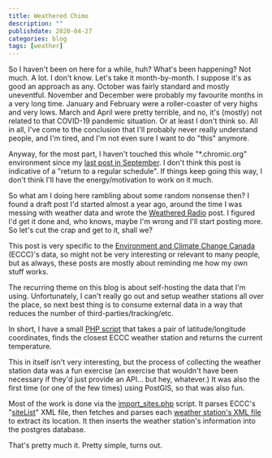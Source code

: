 ```yaml
---
title: Weathered Chimo
description: ""
publishdate: 2020-04-27
categories: blog
tags: [weather]
---
```


<p>
  So I haven't been on here for a while, huh? What's been happening? Not much.
  A lot. I don't know. Let's take it month-by-month. I suppose it's as good
  an approach as any. October was fairly standard and mostly uneventful.
  November and December were probably my favourite months in a very long time.
  January and February were a roller-coaster of very highs and very lows. March
  and April were pretty terrible, and no, it's (mostly) not related to that
  COVID-19 pandemic situation. Or at least I don't think so. All in all, I've
  come to the conclusion that I'll probably never really understand people, and
  I'm tired, and I'm not even sure I want to do "this" anymore.
</p>

<p>
  Anyway, for the most part, I haven't touched this whole "*.chromic.org"
  environment since my <a href="/blog/the-road-to-gtfs/">last post in
  September</a>. I don't think this post is indicative of a "return to a
  regular schedule". If things keep going this way, I don't think I'll have the
  energy/motivation to work on it much.
</p>

<p>
  So what am I doing here rambling about some random nonsense then? I found a
  draft post I'd started almost a year ago, around the time I was messing with
  weather data and wrote the <a
  href="https://chromic.org/blog/weathered-radio/">Weathered Radio</a> post. I
  figured I'd get it done and, who knows, maybe I'm wrong and I'll start
  posting more. So let's cut the crap and get to it, shall we?
</p> 

<!-- more -->

<p>
  This post is very specific to the <a href="https://weather.gc.ca">Environment
  and Climate Change Canada</a> (ECCC)'s data, so might not be very interesting
  or relevant to many people, but as always, these posts are mostly about
  reminding me how my own stuff works.
</p>

<p>
  The recurring theme on this blog is about self-hosting the data that I'm
  using. Unfortunately, I can't really go out and setup weather stations all
  over the place, so next best thing is to consume external data in a way that
  reduces the number of third-parties/tracking/etc.
</p>

<p>
  In short, I have a small <a href="https://code.chromic.org/chimo/weather">PHP
  script</a> that takes a pair of latitude/longitude coordinates, finds the
  closest ECCC weather station and returns the current temperature.
</p>

<p>
  This in itself isn't very interesting, but the process of collecting the
  weather station data was a fun exercise (an exercise that wouldn't have been
  necessary if they'd just provide an API... but hey, whatever.) It was also
  the first time (or one of the few times) using PostGIS, so that was also fun.
</p>

<p>
  Most of the work is done via the <a
  href="https://code.chromic.org/chimo/weather/src/branch/master/private/src/scripts/import_sites.php">import_sites.php</a>
  script. It parses ECCC's "<a href="http://dd.weatheroffice.ec.gc.ca/citypage_weather/xml/siteList.xml">siteList</a>" XML file, then fetches and parses each
  <a href="http://dd.weatheroffice.ec.gc.ca/citypage_weather/xml/BC/s0000671_e.xml">weather station's XML file</a> to extract its location. It then inserts the
  weather station's information into the postgres database.
</p>

<p>
  That's pretty much it. Pretty simple, turns out.
<p>

